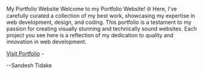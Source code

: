 My Portfolio Website
Welcome to my Portfolio Website! 🌐 Here, I've carefully curated a collection of my best work, showcasing my expertise in web development, design, and coding. This portfolio is a testament to my passion for creating visually stunning and technically sound websites. Each project you see here is a reflection of my dedication to quality and innovation in web development.

<a href="https://sandeshtidakeportfolio.netlify.app/">Visit Portfolio</a>
-<p>--Sandesh Tidake</p>
